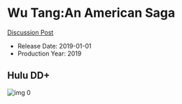 # Wu Tang:An American Saga

[Discussion Post](https://www.avsforum.com/threads/bass-eq-for-filtered-movies.2995212/post-58776792)

* Release Date: 2019-01-01
* Production Year: 2019

## Hulu DD+

![img 0](https://i.imgur.com/yGyCbLq.jpg)

